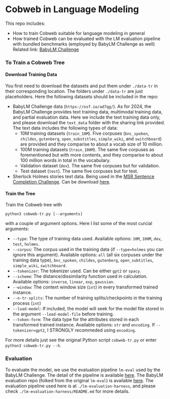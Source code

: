 # Cobweb in Language Modeling

This repo includes:
- How to train Cobweb suitable for language modeling in general
- How trained Cobweb can be evaluated with the LM evaluation pipeline with bundled benchmarks (employed by BabyLM Challenge as well)
Related link: [BabyLM Challenge](https://babylm.github.io/index.html)

### To Train a Cobweb Tree


#### Download Training Data

You first need to download the datasets and put them under `./data-tr` in their corresponding location. The folders under `./data-tr` are just placeholders. Here the following datasets should be included in the repo:
- BabyLM Challenge data (`https://osf.io/ad7qg/`). As for 2024, the BabyLM Challenge provides text training data, multimodal training data, and partial evaluation data. Here we include the text training data only, and please download the `text_data` folder with the sharing link provided. The text data includes the following types of data:
	- 10M training datasets (`train_10M`). Five corpuses (`bnc_spoken`, `childes`, `gutenberg`, `open_substitles`, `simple_wiki`, and `switchboard`) are provided and they comparise to about a vocab size of 10 million.
	- 100M training datasets (`train_100M`). The same five corpuses as forementioned but with more contents, and they comparise to about 100 million words in total in the vocabulary.
	- Validation dataset (`dev`). The same five corpuses but for validation.
	- Test dataset (`test`). The same five corpuses but for test.
- Sherlock Holmes stories text data. Being used in the [MSR Sentence Completion Challenge](https://www.microsoft.com/en-us/research/project/msr-sentence-completion-challenge/overview/). Can be download [here](https://github.com/Teachable-AI-Lab/cobweb-language/tree/main/data-tr).


#### Train the Tree

Train the Cobweb tree with

	python3 cobweb-tr.py [--arguments]

with a couple of argument options. Here I list some of the most curcial arguments:

- `--type`: The type of training data used. Available options: `10M`, `100M`, `dev`, `test`, `holmes`.
- `--corpus`: The corpus used in the training data (if `--type=holmes` you can ignore this argument). Available options: `all` (all six corpuses under the training data type), `bnc_spoken`, `childes`, `gutenberg`, `open_subtitles`, `simple_wiki`, `switchboard`.
- `--tokenizer`: The tokenizer used. Can be either `gpt2` or `spacy`.
- `--scheme`: The distance/dissimilarity function used in calculation. Available options: `inverse`, `linear`, `exp`, `gaussian`.
- `--window`: The context window size (`int`) in every transformed trained instance.
- `--n-tr-splits`: The number of training splits/checkpoints in the training process (`int`)
- `--load-model`: If included, the model will seek for the model file stored in the argument `--load-model-file` before training.
- `--token-form`: The data type for the attributes stored in each transformed trained instance. Available options: `str` and `encoding`. If `--tokenizer=gpt2`, I STRONGLY recommeded using `encoding`.

For more details just see the original Python script `cobweb-tr.py` or enter `python3 cobweb-tr.py --h`.


### Evaluation

To evaluate the model, we use the evaluation pipeline `lm-eval` used by the BabyLM Challenge. The detail of the pipeline is available [here](https://github.com/EleutherAI/lm-evaluation-harness). The BabyLM evaluation repo (folked from the original `lm-eval`) is available [here](https://github.com/babylm/evaluation-pipeline-2024). The evaluation pipeline used here is at `./lm-evaluation-harness`, and please check `./lm-evaluation-harness/README.md` for more details.







